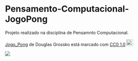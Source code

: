 # Pensamento-Computacional-JogoPong

Projeto realizado na disciplina de Pensamnto Computacional.
 
 
<p xmlns:cc="http://creativecommons.org/ns#" xmlns:dct="http://purl.org/dc/terms/"><a property="dct:title" rel="cc :attributionURL" href="https://douglasgrossko.github.io/Pensamento-Computacional/">Jogo_Pong</a> de <span property="cc:attributionName">Douglas Grossko</span> está marcado com <a href ="http://creativecommons.org/publicdomain/zero/1.0?ref=chooser-v1" target="_blank" rel="license noopener noreferrer" style="display:inline-block;">CC0 1.0<estilo img ="altura:22px!importante;margem-esquerda:3px;vertical-align:text-bottom;" src="https://mirrors.creativecommons.org/presskit/icons/cc.svg?ref=chooser-v1"><img style="height:22px!important;margin-left:3px;vertical-align:text -fundo;" src="https://mirrors.creativecommons.org/presskit/icons/zero.svg?ref=chooser-v1"></a></p>
 
       
![](https://media.tenor.com/pT_eK7L76OEAAAAC/coding-computer-coding.gif)
